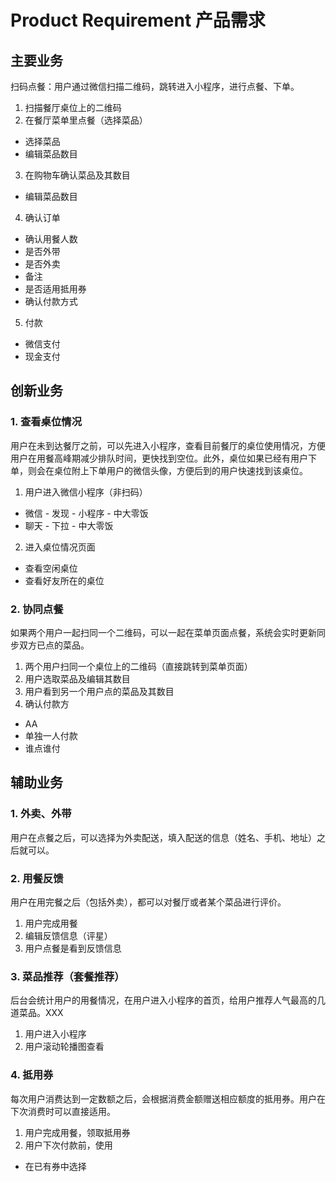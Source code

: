 # Product Requirement 产品需求

## 主要业务

扫码点餐：用户通过微信扫描二维码，跳转进入小程序，进行点餐、下单。

1. 扫描餐厅桌位上的二维码
2. 在餐厅菜单里点餐（选择菜品）
  + 选择菜品
  + 编辑菜品数目
3. 在购物车确认菜品及其数目
  + 编辑菜品数目
4. 确认订单
  + 确认用餐人数
  + 是否外带
  + 是否外卖
  + 备注
  + 是否适用抵用券
  + 确认付款方式
5. 付款
  + 微信支付
  + 现金支付

## 创新业务

### 1. 查看桌位情况

用户在未到达餐厅之前，可以先进入小程序，查看目前餐厅的桌位使用情况，方便用户在用餐高峰期减少排队时间，更快找到空位。此外，桌位如果已经有用户下单，则会在桌位附上下单用户的微信头像，方便后到的用户快速找到该桌位。

1. 用户进入微信小程序（非扫码）
  + 微信 - 发现 - 小程序 - 中大零饭
  + 聊天 - 下拉 - 中大零饭
2. 进入桌位情况页面
  + 查看空闲桌位
  + 查看好友所在的桌位

### 2. 协同点餐

如果两个用户一起扫同一个二维码，可以一起在菜单页面点餐，系统会实时更新同步双方已点的菜品。

1. 两个用户扫同一个桌位上的二维码（直接跳转到菜单页面）
2. 用户选取菜品及编辑其数目
3. 用户看到另一个用户点的菜品及其数目
4. 确认付款方
  + AA
  + 单独一人付款
  + 谁点谁付

## 辅助业务

### 1. 外卖、外带

用户在点餐之后，可以选择为外卖配送，填入配送的信息（姓名、手机、地址）之后就可以。

### 2. 用餐反馈

用户在用完餐之后（包括外卖），都可以对餐厅或者某个菜品进行评价。

1. 用户完成用餐
2. 编辑反馈信息（评星）
3. 用户点餐是看到反馈信息

### 3. 菜品推荐（套餐推荐）

后台会统计用户的用餐情况，在用户进入小程序的首页，给用户推荐人气最高的几道菜品。XXX

1. 用户进入小程序
2. 用户滚动轮播图查看

### 4. 抵用券

每次用户消费达到一定数额之后，会根据消费金额赠送相应额度的抵用券。用户在下次消费时可以直接适用。

1. 用户完成用餐，领取抵用券
2. 用户下次付款前，使用
  + 在已有券中选择
